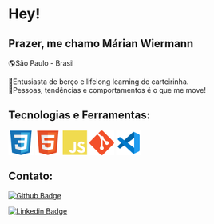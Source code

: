 <h1> Hey! </h1>
<h2> Prazer, me chamo Márian Wiermann </h2>

:earth_americas:São Paulo - Brasil

:purple_heart:Entusiasta de berço e lifelong learning de carteirinha.
<br>
:purple_heart:Pessoas, tendências e comportamentos é o que me move!

## Tecnologias e Ferramentas:

<div style="display: inline_block">
  <img align="center" height="50" width="50" src="/image/css3.svg">
  <img align="center" height="50" width="50" src="/image/html5.svg">
  <img align="center" height="50" width="50" src="/image/javascript.svg">
  <img align="center" height="50" width="50" src="/image/git.svg">
  <img align="center" height="50" width="50" src="/image/vs-code.png">
</div>

## Contato:

<div style="display: inline_block">

[![Github Badge](https://img.shields.io/badge/-Github-000?style=flat-square&logo=Github&logoColor=white&link=https://github.com/marianwiermann?tab=repositories)](https://github.com/marianwiermann?tab=repositories)

[![Linkedin Badge](https://img.shields.io/badge/-LinkedIn-blue?style=flat-square&logo=Linkedin&logoColor=white&link=https://www.linkedin.com/in/marianwiermann/)](https://www.linkedin.com/in/marianwiermann/)

</div>
